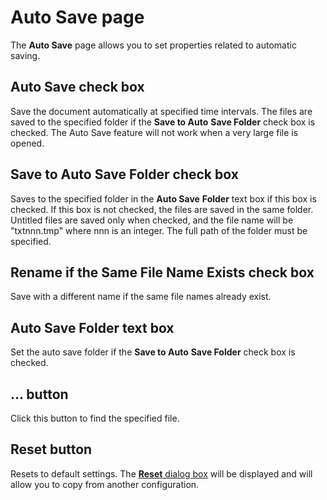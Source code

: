 # Auto Save page

The **Auto Save** page allows you to set properties related to automatic
saving.

## Auto Save check box

Save the document automatically at specified time intervals. The files are
saved to the specified folder if the **Save to Auto**
**Save Folder** check box is checked. The Auto Save feature will not work when a very large
file is opened.

## Save to Auto Save Folder check box

<!-- cspell:disable-next-line -->
Saves to the specified folder in the **Auto Save** **Folder** text box if this box is checked. If this box is not checked, the files are saved in the same folder. Untitled files are saved only when checked, and the file name will be "txtnnn.tmp" where nnn is an integer. The full path of the folder must be specified.

## Rename if the Same File Name Exists check box

Save with a different name if the same file names already exist.

## Auto Save Folder text box

Set the auto save folder if the **Save to Auto**
**Save Folder** check box is checked.

## ... button

Click this button to find the specified file.

## Reset button

Resets to default settings. The
[**Reset** dialog box](../reset/index) will be displayed
and will allow you to copy from another configuration.

